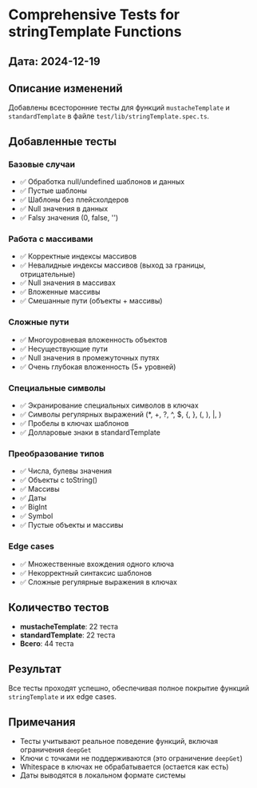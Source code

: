 # Comprehensive Tests for stringTemplate Functions

## Дата: 2024-12-19

## Описание изменений

Добавлены всесторонние тесты для функций `mustacheTemplate` и `standardTemplate` в файле `test/lib/stringTemplate.spec.ts`.

## Добавленные тесты

### Базовые случаи

- ✅ Обработка null/undefined шаблонов и данных
- ✅ Пустые шаблоны
- ✅ Шаблоны без плейсхолдеров
- ✅ Null значения в данных
- ✅ Falsy значения (0, false, '')

### Работа с массивами

- ✅ Корректные индексы массивов
- ✅ Невалидные индексы массивов (выход за границы, отрицательные)
- ✅ Null значения в массивах
- ✅ Вложенные массивы
- ✅ Смешанные пути (объекты + массивы)

### Сложные пути

- ✅ Многоуровневая вложенность объектов
- ✅ Несуществующие пути
- ✅ Null значения в промежуточных путях
- ✅ Очень глубокая вложенность (5+ уровней)

### Специальные символы

- ✅ Экранирование специальных символов в ключах
- ✅ Символы регулярных выражений (\*, +, ?, ^, $, {, }, (, ), |, \)
- ✅ Пробелы в ключах шаблонов
- ✅ Долларовые знаки в standardTemplate

### Преобразование типов

- ✅ Числа, булевы значения
- ✅ Объекты с toString()
- ✅ Массивы
- ✅ Даты
- ✅ BigInt
- ✅ Symbol
- ✅ Пустые объекты и массивы

### Edge cases

- ✅ Множественные вхождения одного ключа
- ✅ Некорректный синтаксис шаблонов
- ✅ Сложные регулярные выражения в ключах

## Количество тестов

- **mustacheTemplate**: 22 теста
- **standardTemplate**: 22 теста
- **Всего**: 44 теста

## Результат

Все тесты проходят успешно, обеспечивая полное покрытие функций `stringTemplate` и их edge cases.

## Примечания

- Тесты учитывают реальное поведение функций, включая ограничения `deepGet`
- Ключи с точками не поддерживаются (это ограничение `deepGet`)
- Whitespace в ключах не обрабатывается (остается как есть)
- Даты выводятся в локальном формате системы
